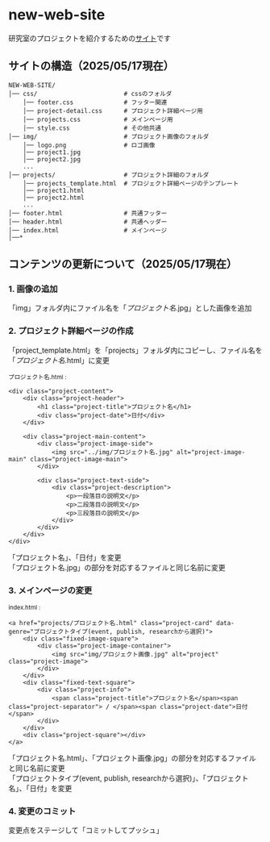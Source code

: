 # new-web-site

研究室のプロジェクトを紹介するための[サイト](https://labshio.github.io/new-web-site/)です

## サイトの構造（2025/05/17現在）

```
NEW-WEB-SITE/
│── css/                        # cssのフォルダ
    │── footer.css              # フッター関連
    │── project-detail.css      # プロジェクト詳細ページ用
    │── projects.css            # メインページ用
    │── style.css               # その他共通
│── img/                        # プロジェクト画像のフォルダ
    │── logo.png                # ロゴ画像
    │── project1.jpg
    │── project2.jpg
    ...
│── projects/                   # プロジェクト詳細のフォルダ
    │── projects_template.html  # プロジェクト詳細ページのテンプレート
    │── project1.html
    │── project2.html
    ...
│── footer.html                 # 共通フッター
│── header.html                 # 共通ヘッダー
│── index.html                  # メインページ
│──*
```

## コンテンツの更新について（2025/05/17現在）

### 1. 画像の追加

「img」フォルダ内にファイル名を「*プロジェクト名*.jpg」とした画像を追加

### 2. プロジェクト詳細ページの作成

「project_template.html」を「projects」フォルダ内にコピーし、ファイル名を「*プロジェクト名*.html」に変更

<sub>プロジェクト名.html :</sub>
```
<div class="project-content">
    <div class="project-header">
        <h1 class="project-title">プロジェクト名</h1>
        <div class="project-date">日付</div>
    </div>
    
    <div class="project-main-content">
        <div class="project-image-side">
            <img src="../img/プロジェクト名.jpg" alt="project-image-main" class="project-image-main">
        </div>
        
        <div class="project-text-side">
            <div class="project-description">
                <p>一段落目の説明文</p>
                <p>二段落目の説明文</p>
                <p>三段落目の説明文</p>
            </div>
        </div>
    </div>
</div>
```

「プロジェクト名」、「日付」を変更<br/>
「プロジェクト名.jpg」の部分を対応するファイルと同じ名前に変更

### 3. メインページの変更

<sub>index.html :</sub>
```
<a href="projects/プロジェクト名.html" class="project-card" data-genre="プロジェクトタイプ(event, publish, researchから選択)">
    <div class="fixed-image-square">
        <div class="project-image-container">
            <img src="img/プロジェクト画像.jpg" alt="project" class="project-image">
        </div>
    </div>
    <div class="fixed-text-square">
        <div class="project-info">
            <span class="project-title">プロジェクト名</span><span class="project-separator"> / </span><span class="project-date">日付</span>
        </div>
    </div>
    <div class="project-square"></div>
</a>
```

「プロジェクト名.html」、「プロジェクト画像.jpg」の部分を対応するファイルと同じ名前に変更<br/>
「プロジェクトタイプ(event, publish, researchから選択)」、「プロジェクト名」、「日付」を変更

### 4. 変更のコミット

変更点をステージして「コミットしてプッシュ」
